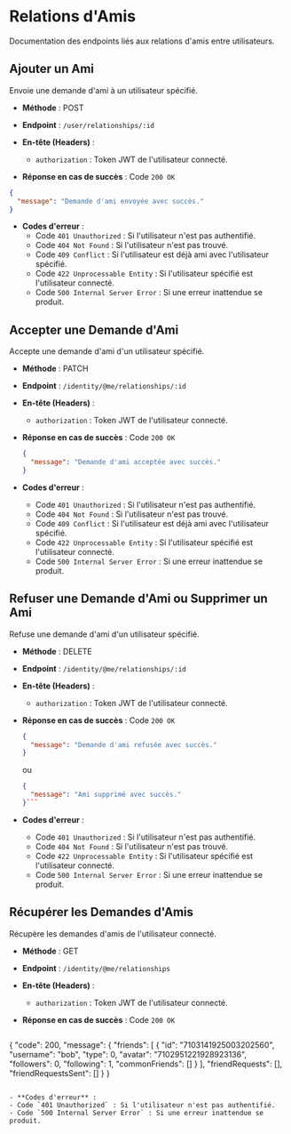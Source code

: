 # Relations d'Amis

Documentation des endpoints liés aux relations d'amis entre utilisateurs.

## Ajouter un Ami

Envoie une demande d'ami à un utilisateur spécifié.

- **Méthode** : POST
- **Endpoint** : `/user/relationships/:id`
- **En-tête (Headers)** :
  - `authorization` : Token JWT de l'utilisateur connecté.

- **Réponse en cas de succès** : Code `200 OK`

```json
{
  "message": "Demande d'ami envoyée avec succès."
}
```
- **Codes d'erreur** :
  - Code `401 Unauthorized` : Si l'utilisateur n'est pas authentifié.
  - Code `404 Not Found` : Si l'utilisateur n'est pas trouvé.
  - Code `409 Conflict` : Si l'utilisateur est déjà ami avec l'utilisateur spécifié.
  - Code `422 Unprocessable Entity` : Si l'utilisateur spécifié est l'utilisateur connecté.
  - Code `500 Internal Server Error` : Si une erreur inattendue se produit.


## Accepter une Demande d'Ami

Accepte une demande d'ami d'un utilisateur spécifié.

- **Méthode** : PATCH
- **Endpoint** : `/identity/@me/relationships/:id`
- **En-tête (Headers)** :
  - `authorization` : Token JWT de l'utilisateur connecté.

- **Réponse en cas de succès** : Code `200 OK`
  
  ```json
  {
    "message": "Demande d'ami acceptée avec succès."
  }
  ```

- **Codes d'erreur** :
  - Code `401 Unauthorized` : Si l'utilisateur n'est pas authentifié.
  - Code `404 Not Found` : Si l'utilisateur n'est pas trouvé.
  - Code `409 Conflict` : Si l'utilisateur est déjà ami avec l'utilisateur spécifié.
  - Code `422 Unprocessable Entity` : Si l'utilisateur spécifié est l'utilisateur connecté.
  - Code `500 Internal Server Error` : Si une erreur inattendue se produit.

## Refuser une Demande d'Ami ou Supprimer un Ami

Refuse une demande d'ami d'un utilisateur spécifié.

- **Méthode** : DELETE
- **Endpoint** : `/identity/@me/relationships/:id`
- **En-tête (Headers)** :
  - `authorization` : Token JWT de l'utilisateur connecté.

- **Réponse en cas de succès** : Code `200 OK`
  
  ```json
  {
    "message": "Demande d'ami refusée avec succès."
  }
  ```
  ou
  ```json
  {
    "message": "Ami supprimé avec succès."
  }```
- **Codes d'erreur** :
  - Code `401 Unauthorized` : Si l'utilisateur n'est pas authentifié.
  - Code `404 Not Found` : Si l'utilisateur n'est pas trouvé.
  - Code `422 Unprocessable Entity` : Si l'utilisateur spécifié est l'utilisateur connecté.
  - Code `500 Internal Server Error` : Si une erreur inattendue se produit.


## Récupérer les Demandes d'Amis

Récupère les demandes d'amis de l'utilisateur connecté.

- **Méthode** : GET
- **Endpoint** : `/identity/@me/relationships`
- **En-tête (Headers)** :
  - `authorization` : Token JWT de l'utilisateur connecté.

- **Réponse en cas de succès** : Code `200 OK`
  
  ```json
 {
	"code": 200,
	"message": {
		"friends": [
			{
				"id": "7103141925003202560",
				"username": "bob",
				"type": 0,
				"avatar": "7102951221928923136",
				"followers": 0,
				"following": 1,
				"commonFriends": []
			}
		],
		"friendRequests": [],
		"friendRequestsSent": []
	}
}
  ```
  
- **Codes d'erreur** :
  - Code `401 Unauthorized` : Si l'utilisateur n'est pas authentifié.
  - Code `500 Internal Server Error` : Si une erreur inattendue se produit.
